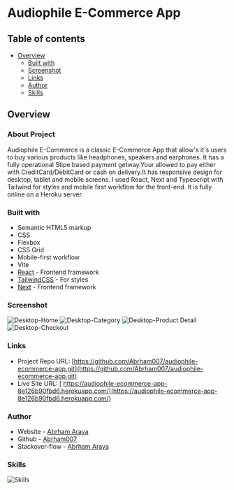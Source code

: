 # Audiophile E-Commerce App

## Table of contents

- [Overview](#overview)
  - [Built with](#built-with)
  - [Screenshot](#screenshot)
  - [Links](#links)
  - [Author](#author)
  - [Skills](#skills)

## Overview

### About Project

Audiophile E-Commerce is a classic E-Commerce App that allow's it's users to buy various products like headphones, speakers and earphones. It has a fully operational Stipe based payment getway.Your allowed to pay either with CreditCard/DebitCard or cash on delivery.It has responsive design for desktop, tablet and mobile screens. I used React, Next and Typescript with Tailwind for styles and mobile first workflow for the front-end. It is fully online on a Heroku server.

### Built with

- Semantic HTML5 markup
- CSS
- Flexbox
- CSS Grid
- Mobile-first workflow
- Vite
- [React](https://reactjs.org/) - Frontend framework
- [TailwindCSS](https://tailwindcss.com//) - For styles
- [Next](https://nextjs.org) - Frontend framework

### Screenshot

![Desktop-Home](./screenshots/screenshot-1.png)
![Desktop-Category](./screenshots/screenshot-2.png)
![Desktop-Product Detail](./screenshots/screenshot-3.png)
![Desktop-Checkout](./screenshots/screenshot-4.png)

### Links

- Project Repo URL: [https://github.com/Abrham007/audiophile-ecommerce-app.git](https://github.com/Abrham007/audiophile-ecommerce-app.git)
- Live Site URL: [ https://audiophile-ecommerce-app-8e126b90fbd6.herokuapp.com/](https://audiophile-ecommerce-app-8e126b90fbd6.herokuapp.com/)

### Author

- Website - [Abrham Araya](https://www.abrhamaraya.com)
- Github - [Abrham007](https://github.com/Abrham007)
- Stackover-flow - [Abrham Araya](https://stackoverflow.com/users/22762463/abrham-araya)

### Skills

![Skills](./screenshots/skills.png)
